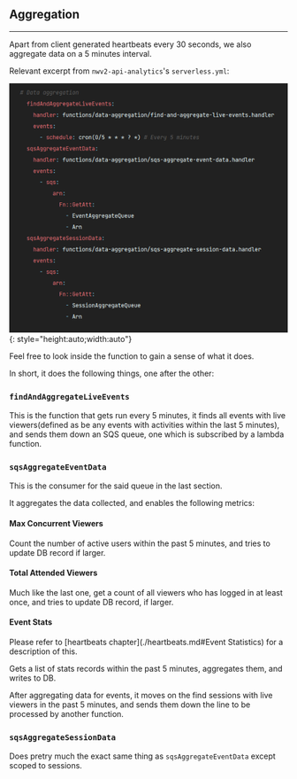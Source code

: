 ## Aggregation

---

Apart from client generated heartbeats every 30 seconds, we also aggregate data on a 5 minutes
interval.

Relevant excerpt from `nwv2-api-analytics`'s `serverless.yml`:

![Screenshot](../../assets/aggregation-lambda.png){: style="height:auto;width:auto"}

Feel free to look inside the function to gain a sense of what it does.

In short, it does the following things, one after the other:

### `findAndAggregateLiveEvents`

This is the function that gets run every 5 minutes, it finds all events with live viewers(defined as
be any events with activities within the last 5 minutes), and sends them down an SQS queue, one
which is subscribed by a lambda function.

### `sqsAggregateEventData`

This is the consumer for the said queue in the last section.

It aggregates the data collected, and enables the following metrics:

#### Max Concurrent Viewers

Count the number of active users within the past 5 minutes, and tries to update DB record if larger.

#### Total Attended Viewers

Much like the last one, get a count of all viewers who has logged in at least once, and tries to
update DB record, if larger.

#### Event Stats

Please refer to [heartbeats chapter](./heartbeats.md#Event Statistics) for a description of this.

Gets a list of stats records within the past 5 minutes, aggregates them, and writes to DB.

After aggregating data for events, it moves on the find sessions with live viewers in the past 5
minutes, and sends them down the line to be processed by another function.

### `sqsAggregateSessionData`

Does pretry much the exact same thing as `sqsAggregateEventData` except scoped to sessions.
